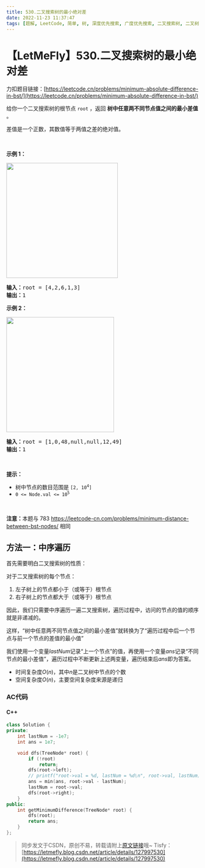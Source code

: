 ```yaml
---
title: 530.二叉搜索树的最小绝对差
date: 2022-11-23 11:37:47
tags: [题解, LeetCode, 简单, 树, 深度优先搜索, 广度优先搜索, 二叉搜索树, 二叉树, 中序遍历]
---
```


# 【LetMeFly】530.二叉搜索树的最小绝对差

力扣题目链接：[https://leetcode.cn/problems/minimum-absolute-difference-in-bst/](https://leetcode.cn/problems/minimum-absolute-difference-in-bst/)

<p>给你一个二叉搜索树的根节点 <code>root</code> ，返回 <strong>树中任意两不同节点值之间的最小差值</strong> 。</p>

<p>差值是一个正数，其数值等于两值之差的绝对值。</p>

<p>&nbsp;</p>

<p><strong>示例 1：</strong></p>
<img alt="" src="https://assets.leetcode.com/uploads/2021/02/05/bst1.jpg" style="width: 292px; height: 301px;" />
<pre>
<strong>输入：</strong>root = [4,2,6,1,3]
<strong>输出：</strong>1
</pre>

<p><strong>示例 2：</strong></p>
<img alt="" src="https://assets.leetcode.com/uploads/2021/02/05/bst2.jpg" style="width: 282px; height: 301px;" />
<pre>
<strong>输入：</strong>root = [1,0,48,null,null,12,49]
<strong>输出：</strong>1
</pre>

<p>&nbsp;</p>

<p><strong>提示：</strong></p>

<ul>
	<li>树中节点的数目范围是 <code>[2, 10<sup>4</sup>]</code></li>
	<li><code>0 &lt;= Node.val &lt;= 10<sup>5</sup></code></li>
</ul>

<p>&nbsp;</p>

<p><strong>注意：</strong>本题与 783 <a href="https://leetcode-cn.com/problems/minimum-distance-between-bst-nodes/">https://leetcode-cn.com/problems/minimum-distance-between-bst-nodes/</a> 相同</p>


    
## 方法一：中序遍历

首先需要明白二叉搜索树的性质：

对于二叉搜索树的每个节点：

1. 左子树上的节点都小于（或等于）根节点
2. 右子树上的节点都大于（或等于）根节点

因此，我们只需要中序遍历一遍二叉搜索树，遍历过程中，访问的节点的值的顺序就是非递减的。

这样，“树中任意两不同节点值之间的最小差值”就转换为了“遍历过程中后一个节点与前一个节点的差值的最小值”

我们使用一个变量$lastNum$记录“上一个节点”的值，再使用一个变量$ans$记录“不同节点的最小差值”，遍历过程中不断更新上述两变量，遍历结束后$ans$即为答案。

+ 时间复杂度$O(n)$，其中$n$是二叉树中节点的个数
+ 空间复杂度$O(n)$，主要空间复杂度来源是递归

### AC代码

#### C++

```cpp
class Solution {
private:
    int lastNum = -1e7;
    int ans = 1e7;

    void dfs(TreeNode* root) {
        if (!root)
            return;
        dfs(root->left);
        // printf("root->val = %d, lastNum = %d\n", root->val, lastNum);  //********
        ans = min(ans, root->val - lastNum);
        lastNum = root->val;
        dfs(root->right);
    }
public:
    int getMinimumDifference(TreeNode* root) {
        dfs(root);
        return ans;
    }
};
```

> 同步发文于CSDN，原创不易，转载请附上[原文链接](https://blog.letmefly.xyz/2022/11/23/LeetCode%200530.%E4%BA%8C%E5%8F%89%E6%90%9C%E7%B4%A2%E6%A0%91%E7%9A%84%E6%9C%80%E5%B0%8F%E7%BB%9D%E5%AF%B9%E5%B7%AE/)哦~
> Tisfy：[https://letmefly.blog.csdn.net/article/details/127997530](https://letmefly.blog.csdn.net/article/details/127997530)
